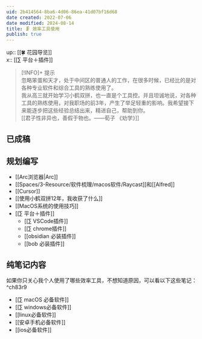 ```yaml
---
uid: 2b414564-8ba6-4d06-86ea-41d07bf16d68
date created: 2022-07-06
date modified: 2024-08-14
title: 🗜 效率工具使用
publish: true
---
```

up:: [[🍀 花园导览]]  
x:: [[∑ 平台＋插件]]

>[!INFO]+ 提示  
> 忽略笨蛋和天才，处于中间区的普通人的工作，在很多时候，已经比的是对各种专业软件和综合工具的熟练使用了。  
> 我从高三就开始学习小鹤双拼，也一直是个工具控。并且坦诚地说，对各种工具的熟练使用，对我职场的前3年，产生了举足轻重的影响。我希望接下来能逐步把这些经验总结出来，精进自己，帮助到你。  
> [[君子性非异也，善假于物也。——荀子 《劝学》]]

## 已成稿

## 规划编写

- [[Arc浏览器|Arc]]
- [[Spaces/3-Resource/软件梳理/macos软件/Raycast]]和[[Alfred]]
- [[Cursor]]
- [[使用小鹤双拼12年，我收获了什么]]
- [[MacOS系统的使用技巧]]
- [[∑ 平台＋插件]]
	- [[∑ VSCode插件]]
	- [[∑ chrome插件]]
	- [[obsidian 必装插件]]
	- [[bob 必装插件]]

## 纯笔记内容

如果你只关心我个人使用了哪些效率工具，不想知道原因，可以看以下这些笔记： ^ch83r9

- [[∑ macOS 必备软件]]
- [[∑ windows必备软件]]
- [[linux必备软件]]
- [[安卓手机必备软件]]
- [[ios必备软件]]